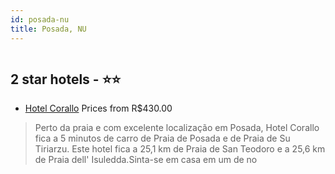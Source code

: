 ```yaml
---
id: posada-nu
title: Posada, NU
---
```


<center><img src="https://i.travelapi.com/hotels/16000000/15060000/15050500/15050500/0bf8c1c7_z.jpg" alt="" /></center>


##  2 star hotels - ⭐️⭐️

-    [Hotel Corallo](https://www.hurb.com/br/aud/https://www.hurb.com/br/hotels/posada/hotel-corallo-HT-DBSX?cmp=18055) Prices from R$430.00
   > Perto da praia e com excelente localização em Posada, Hotel Corallo fica a 5 minutos de carro de Praia de Posada e de Praia de Su Tiriarzu.  Este hotel fica a 25,1 km de Praia de San Teodoro e a 25,6 km de Praia dell' Isuledda.Sinta-se em casa em um de no
